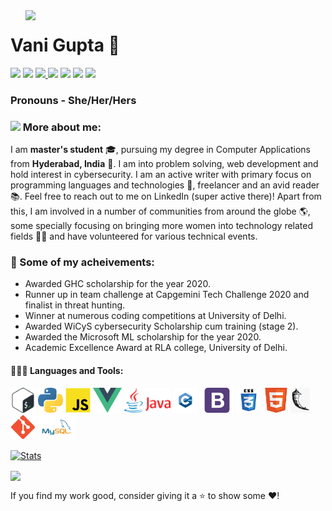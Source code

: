 
<img align='right' src='Entry.gif' width='480"'>

# Vani Gupta :unicorn:
  
  [<img src="https://img.icons8.com/color/48/000000/linkedin.png" width="3.5%"/>](https://www.linkedin.com/in/vanigupta20024/)
  [<img src="https://img.icons8.com/bubbles/50/4a90e2/domain.png" width="3.5%"/>](https://vanigupta20024.github.io)
  <a href="mailto:topcoder69@gmail.com"> <img src="https://img.icons8.com/fluent/48/000000/gmail.png" width="3.5%"/> </a>
  [<img src="https://img.icons8.com/fluent/48/4a90e2/github.png" width="3.5%"/>](https://github.com/vanigupta20024)
  [<img src="https://img.icons8.com/color/48/000000/twitter.png" width="3.5%"/>](https://twitter.com/VaniGupta24)
  [<img src="https://img.icons8.com/color/48/4a90e2/GeeksforGeeks.png" width="3.5%"/>](https://auth.geeksforgeeks.org/user/vanigupta20024/articles)
  [<img src="https://img.icons8.com/color/48/000000/stackoverflow.png"/>](https://stackoverflow.com/users/12706049/vani-gupta)
  
  ### Pronouns - She/Her/Hers
  
  ### <img src="https://img.icons8.com/emoji/48/000000/woman-technologyst.png"/> More about me:
  
  I am **master's student** :mortar_board:, pursuing my degree in Computer Applications from **Hyderabad, India** :school:. I am into problem solving, web development and hold interest in cybersecurity. I am an active writer with primary focus on programming languages and technologies :memo:, freelancer and an avid reader :books:. Feel free to reach out to me on LinkedIn (super active there)! Apart from this, I am involved in a number of communities from around the globe :earth_americas:, some specially focusing on bringing more women into technology related fields :woman_scientist: and have volunteered for various technical events.
  
  ### :1st_place_medal: Some of my acheivements:
  
  * Awarded GHC scholarship for the year 2020.
  * Runner up in team challenge at Capgemini Tech Challenge 2020 and finalist in threat hunting.
  * Winner at numerous coding competitions at University of Delhi.
  * Awarded WiCyS cybersecurity Scholarship cum training (stage 2).
  * Awarded the Microsoft ML scholarship for the year 2020.
  * Academic Excellence Award at RLA college, University of Delhi.
  
  #### 👨🏻‍💻 Languages and Tools: <br />
  <code><img height="40" src="https://github.com/vanigupta20024/vanigupta20024/blob/main/images/bash.png"></code>
  <code><img height="40" src="https://github.com/vanigupta20024/vanigupta20024/blob/main/images/python.png"></code>
  <code><img height="40" src="https://github.com/vanigupta20024/vanigupta20024/blob/main/images/js.png"></code>
  <code><img height="40" src="https://github.com/vanigupta20024/vanigupta20024/blob/main/images/vue.png"></code>
  <code><img height="40" src="https://github.com/vanigupta20024/vanigupta20024/blob/main/images/java.png"></code>
  <code><img height="40" src="https://github.com/vanigupta20024/vanigupta20024/blob/main/images/cpp.png"></code>
  <code><img height="40" src="https://github.com/vanigupta20024/vanigupta20024/blob/main/images/bootstrap.png"></code>
  <code><img height="40" src="https://github.com/vanigupta20024/vanigupta20024/blob/main/images/css.png"></code>
  <code><img height="40" src="https://github.com/vanigupta20024/vanigupta20024/blob/main/images/html.png"></code>
  <code><img height="40" src="https://github.com/vanigupta20024/vanigupta20024/blob/main/images/flask.png"></code>
  <code><img height="40" src="https://github.com/vanigupta20024/vanigupta20024/blob/main/images/git.png"></code>
  <code><img height="40" src="https://github.com/vanigupta20024/vanigupta20024/blob/main/images/sql.png"></code>

  
  [![Stats](https://github-readme-stats.vercel.app/api?username=vanigupta20024&show_icons=true&theme=radical)](https://github-readme-stats.vercel.app/api?username=vanigupta20024&show_icons=true&theme=radical)&nbsp; &nbsp; &nbsp; &nbsp; &nbsp; &nbsp; &nbsp; &nbsp; &nbsp; &nbsp; 
  
  
  <img height=175 align="center" src="https://github-readme-stats.vercel.app/api/top-langs/?username=vanigupta20024&hide=c%23,powershell,java&title_color=2aa889&text_color=99d1ce&icon_color=2bbc8a&bg_color=0c1014&langs_count=8&layout=compact" />
  

 If you find my work good, consider giving it a ⭐ to show some ❤️!
